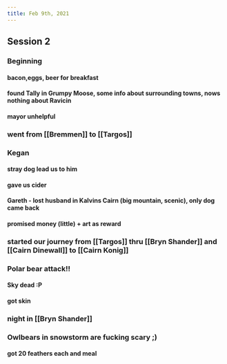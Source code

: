 ```yaml
---
title: Feb 9th, 2021
---
```


## Session 2
### Beginning
#### bacon,eggs, beer for breakfast
#### found Tally in Grumpy Moose, some info about surrounding towns, nows nothing about Ravicin
#### mayor unhelpful
### went from [[Bremmen]] to [[Targos]]
### Kegan
#### stray dog lead us to him
#### gave us cider
#### Gareth - lost husband in Kalvins Cairn (big mountain, scenic), only dog came back
#### promised money (little) + art as reward
### started our journey from [[Targos]]  thru [[Bryn Shander]] and [[Cairn Dinewall]] to [[Cairn Konig]]
### Polar bear attack!!
#### Sky dead :P
#### got skin
### night in [[Bryn Shander]]
### Owlbears in snowstorm are fucking scary ;)
#### got 20 feathers each and meal
